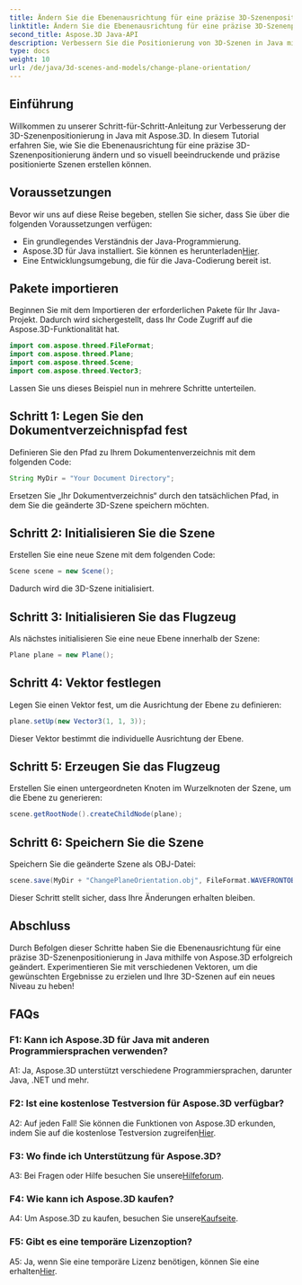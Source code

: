 ```yaml
---
title: Ändern Sie die Ebenenausrichtung für eine präzise 3D-Szenenpositionierung in Java
linktitle: Ändern Sie die Ebenenausrichtung für eine präzise 3D-Szenenpositionierung in Java
second_title: Aspose.3D Java-API
description: Verbessern Sie die Positionierung von 3D-Szenen in Java mit Aspose.3D. Ändern Sie die Ebenenausrichtung für Präzision. Laden Sie es jetzt herunter und genießen Sie ein fesselndes visuelles Erlebnis.
type: docs
weight: 10
url: /de/java/3d-scenes-and-models/change-plane-orientation/
---
```

## Einführung

Willkommen zu unserer Schritt-für-Schritt-Anleitung zur Verbesserung der 3D-Szenenpositionierung in Java mit Aspose.3D. In diesem Tutorial erfahren Sie, wie Sie die Ebenenausrichtung für eine präzise 3D-Szenenpositionierung ändern und so visuell beeindruckende und präzise positionierte Szenen erstellen können.

## Voraussetzungen

Bevor wir uns auf diese Reise begeben, stellen Sie sicher, dass Sie über die folgenden Voraussetzungen verfügen:

- Ein grundlegendes Verständnis der Java-Programmierung.
- Aspose.3D für Java installiert. Sie können es herunterladen[Hier](https://releases.aspose.com/3d/java/).
- Eine Entwicklungsumgebung, die für die Java-Codierung bereit ist.

## Pakete importieren

Beginnen Sie mit dem Importieren der erforderlichen Pakete für Ihr Java-Projekt. Dadurch wird sichergestellt, dass Ihr Code Zugriff auf die Aspose.3D-Funktionalität hat. 

```java
import com.aspose.threed.FileFormat;
import com.aspose.threed.Plane;
import com.aspose.threed.Scene;
import com.aspose.threed.Vector3;
```

Lassen Sie uns dieses Beispiel nun in mehrere Schritte unterteilen.

## Schritt 1: Legen Sie den Dokumentverzeichnispfad fest

Definieren Sie den Pfad zu Ihrem Dokumentenverzeichnis mit dem folgenden Code:

```java
String MyDir = "Your Document Directory";
```

Ersetzen Sie „Ihr Dokumentverzeichnis“ durch den tatsächlichen Pfad, in dem Sie die geänderte 3D-Szene speichern möchten.

## Schritt 2: Initialisieren Sie die Szene

Erstellen Sie eine neue Szene mit dem folgenden Code:

```java
Scene scene = new Scene();
```

Dadurch wird die 3D-Szene initialisiert.

## Schritt 3: Initialisieren Sie das Flugzeug

Als nächstes initialisieren Sie eine neue Ebene innerhalb der Szene:

```java
Plane plane = new Plane();
```

## Schritt 4: Vektor festlegen

Legen Sie einen Vektor fest, um die Ausrichtung der Ebene zu definieren:

```java
plane.setUp(new Vector3(1, 1, 3));
```

Dieser Vektor bestimmt die individuelle Ausrichtung der Ebene.

## Schritt 5: Erzeugen Sie das Flugzeug

Erstellen Sie einen untergeordneten Knoten im Wurzelknoten der Szene, um die Ebene zu generieren:

```java
scene.getRootNode().createChildNode(plane);
```

## Schritt 6: Speichern Sie die Szene

Speichern Sie die geänderte Szene als OBJ-Datei:

```java
scene.save(MyDir + "ChangePlaneOrientation.obj", FileFormat.WAVEFRONTOBJ);
```

Dieser Schritt stellt sicher, dass Ihre Änderungen erhalten bleiben.

## Abschluss

Durch Befolgen dieser Schritte haben Sie die Ebenenausrichtung für eine präzise 3D-Szenenpositionierung in Java mithilfe von Aspose.3D erfolgreich geändert. Experimentieren Sie mit verschiedenen Vektoren, um die gewünschten Ergebnisse zu erzielen und Ihre 3D-Szenen auf ein neues Niveau zu heben!


## FAQs

### F1: Kann ich Aspose.3D für Java mit anderen Programmiersprachen verwenden?

A1: Ja, Aspose.3D unterstützt verschiedene Programmiersprachen, darunter Java, .NET und mehr.

### F2: Ist eine kostenlose Testversion für Aspose.3D verfügbar?

 A2: Auf jeden Fall! Sie können die Funktionen von Aspose.3D erkunden, indem Sie auf die kostenlose Testversion zugreifen[Hier](https://releases.aspose.com/).

### F3: Wo finde ich Unterstützung für Aspose.3D?

 A3: Bei Fragen oder Hilfe besuchen Sie unsere[Hilfeforum](https://forum.aspose.com/c/3d/18).

### F4: Wie kann ich Aspose.3D kaufen?

 A4: Um Aspose.3D zu kaufen, besuchen Sie unsere[Kaufseite](https://purchase.aspose.com/buy).

### F5: Gibt es eine temporäre Lizenzoption?

 A5: Ja, wenn Sie eine temporäre Lizenz benötigen, können Sie eine erhalten[Hier](https://purchase.aspose.com/temporary-license/).